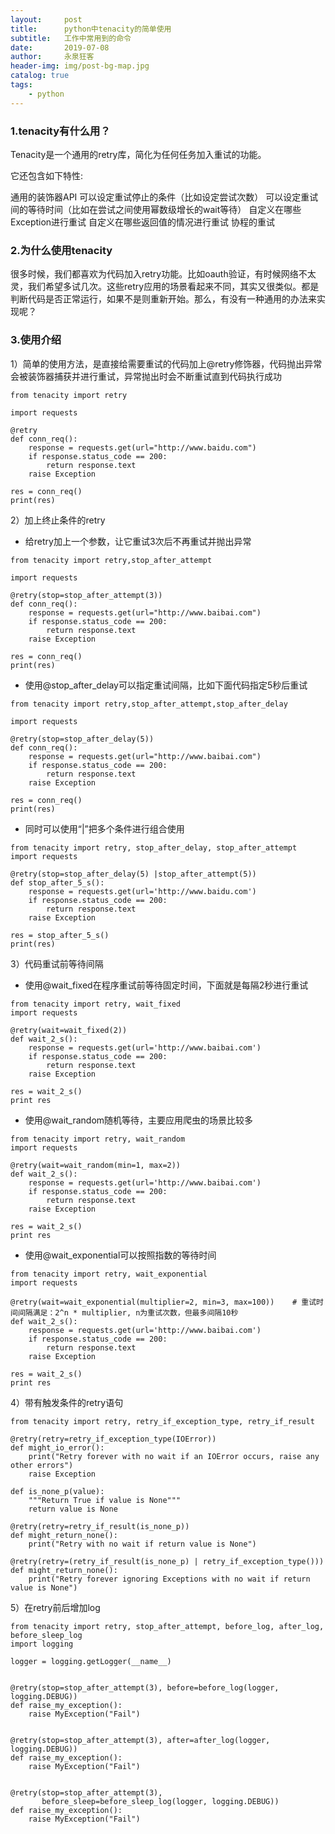 ```yaml
---
layout:     post
title:      python中tenacity的简单使用
subtitle:   工作中常用到的命令
date:       2019-07-08
author:     永泉狂客
header-img: img/post-bg-map.jpg
catalog: true
tags:
    - python
---
```

### 1.tenacity有什么用？
Tenacity是一个通用的retry库，简化为任何任务加入重试的功能。

它还包含如下特性:

通用的装饰器API
可以设定重试停止的条件（比如设定尝试次数）
可以设定重试间的等待时间（比如在尝试之间使用幂数级增长的wait等待）
自定义在哪些Exception进行重试
自定义在哪些返回值的情况进行重试
协程的重试

### 2.为什么使用tenacity
很多时候，我们都喜欢为代码加入retry功能。比如oauth验证，有时候网络不太灵，我们希望多试几次。这些retry应用的场景看起来不同，其实又很类似。都是判断代码是否正常运行，如果不是则重新开始。那么，有没有一种通用的办法来实现呢？
### 3.使用介绍
1）简单的使用方法，是直接给需要重试的代码加上@retry修饰器，代码抛出异常会被装饰器捕获并进行重试，异常抛出时会不断重试直到代码执行成功
```
from tenacity import retry

import requests

@retry
def conn_req():
    response = requests.get(url="http://www.baidu.com")
    if response.status_code == 200:
        return response.text
    raise Exception

res = conn_req()
print(res)
```

2）加上终止条件的retry

 - 给retry加上一个参数，让它重试3次后不再重试并抛出异常

```
from tenacity import retry,stop_after_attempt

import requests

@retry(stop=stop_after_attempt(3))
def conn_req():
    response = requests.get(url="http://www.baibai.com")
    if response.status_code == 200:
        return response.text
    raise Exception

res = conn_req()
print(res)
```

 - 使用@stop_after_delay可以指定重试间隔，比如下面代码指定5秒后重试

```
from tenacity import retry,stop_after_attempt,stop_after_delay

import requests

@retry(stop=stop_after_delay(5))
def conn_req():
    response = requests.get(url="http://www.baibai.com")
    if response.status_code == 200:
        return response.text
    raise Exception

res = conn_req()
print(res)
```
 - 同时可以使用“|”把多个条件进行组合使用   
```
from tenacity import retry, stop_after_delay, stop_after_attempt
import requests

@retry(stop=stop_after_delay(5) |stop_after_attempt(5))
def stop_after_5_s():
    response = requests.get(url='http://www.baidu.com')
    if response.status_code == 200:
        return response.text
    raise Exception

res = stop_after_5_s()
print(res)
```
3）代码重试前等待间隔
 - 使用@wait_fixed在程序重试前等待固定时间，下面就是每隔2秒进行重试

```
from tenacity import retry, wait_fixed
import requests

@retry(wait=wait_fixed(2))
def wait_2_s():
    response = requests.get(url='http://www.baibai.com')
    if response.status_code == 200:
        return response.text
    raise Exception

res = wait_2_s()
print res
```

 - 使用@wait_random随机等待，主要应用爬虫的场景比较多
```
from tenacity import retry, wait_random
import requests

@retry(wait=wait_random(min=1, max=2))
def wait_2_s():
    response = requests.get(url='http://www.baibai.com')
    if response.status_code == 200:
        return response.text
    raise Exception

res = wait_2_s()
print res
```

 - 使用@wait_exponential可以按照指数的等待时间
```
from tenacity import retry, wait_exponential
import requests

@retry(wait=wait_exponential(multiplier=2, min=3, max=100))    # 重试时间间隔满足：2^n * multiplier, n为重试次数，但最多间隔10秒
def wait_2_s():
    response = requests.get(url='http://www.baibai.com')
    if response.status_code == 200:
        return response.text
    raise Exception

res = wait_2_s()
print res
```

 4）带有触发条件的retry语句
```
from tenacity import retry, retry_if_exception_type, retry_if_result

@retry(retry=retry_if_exception_type(IOError))
def might_io_error():
    print("Retry forever with no wait if an IOError occurs, raise any other errors")
    raise Exception

def is_none_p(value):
    """Return True if value is None"""
    return value is None

@retry(retry=retry_if_result(is_none_p))
def might_return_none():
    print("Retry with no wait if return value is None")

@retry(retry=(retry_if_result(is_none_p) | retry_if_exception_type()))
def might_return_none():
    print("Retry forever ignoring Exceptions with no wait if return value is None")
```

 5）在retry前后增加log

```
from tenacity import retry, stop_after_attempt, before_log, after_log, before_sleep_log
import logging

logger = logging.getLogger(__name__)


@retry(stop=stop_after_attempt(3), before=before_log(logger, logging.DEBUG))
def raise_my_exception():
    raise MyException("Fail")


@retry(stop=stop_after_attempt(3), after=after_log(logger, logging.DEBUG))
def raise_my_exception():
    raise MyException("Fail")


@retry(stop=stop_after_attempt(3),
       before_sleep=before_sleep_log(logger, logging.DEBUG))
def raise_my_exception():
    raise MyException("Fail")
```
